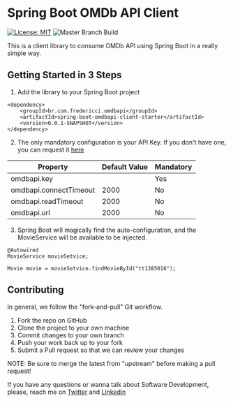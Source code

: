 # Spring Boot OMDb API Client 

[![License: MIT](https://img.shields.io/badge/License-MIT-yellow.svg)](https://opensource.org/licenses/MIT) ![Master Branch Build](https://github.com/dennysfredericci/spring-boot-omdbapi-client-starter/actions/workflows/build-master.yml/badge.svg)

This is a client library to consume OMDb API using Spring Boot in a really simple way.

## Getting Started in 3 Steps

1. Add the library to your Spring Boot project

```
<dependency>
    <groupId>br.com.fredericci.omdbapi</groupId>
    <artifactId>spring-boot-omdbapi-client-starter</artifactId>
    <version>0.0.1-SNAPSHOT</version>
</dependency>
```

2. The only mandatory configuration is your API Key. If you don't have one, you can request it [here](https://www.omdbapi.com/apikey.aspx)

| Property               | Default Value | Mandatory |
|------------------------|---------------|-----------|
| omdbapi.key            |               | Yes       |
| omdbapi.connectTimeout | 2000          | No        |
| omdbapi.readTimeout    | 2000          | No        |
| omdbapi.url            | 2000          | No        |


3. Spring Boot will magically find the auto-configuration, and the MovieService will be available to be injected. 

```
@Autowired
MovieService movieSetvice;

Movie movie = movieSetvice.findMovieById("tt1285016");
```

## Contributing

In general, we follow the "fork-and-pull" Git workflow.

1. Fork the repo on GitHub
2. Clone the project to your own machine
3. Commit changes to your own branch
4. Push your work back up to your fork
5. Submit a Pull request so that we can review your changes

NOTE: Be sure to merge the latest from "upstream" before making a pull request!

If you have any questions or wanna talk about Software Development, please, reach me on  [Twitter](https://twitter.com/fredericci) and [Linkedin](https://www.linkedin.com/in/dennysfredericci/)
